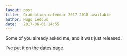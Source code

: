 ```yaml
---
layout: post
title:  Graduation calendar 2017-2018 available
author: Hugo Ledoux
date:   2017-06-01 14:55
---
```


Some of you already asked me, and it was just released.

I've put it on the [dates page](https://3d.bk.tudelft.nl/courses/geo2020/dates/)
